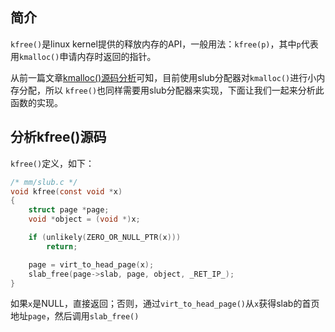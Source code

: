 ## 简介

`kfree()`是linux kernel提供的释放内存的API，一般用法：`kfree(p)`，其中`p`代表用`kmalloc()`申请内存时返回的指针。

从前一篇文章[kmalloc()源码分析](kmalloc.md)可知，目前使用slub分配器对`kmalloc()`进行小内存分配，所以 `kfree()`也同样需要用slub分配器来实现，下面让我们一起来分析此函数的实现。

## 分析kfree()源码

`kfree()`定义，如下：

```c
/* mm/slub.c */
void kfree(const void *x)
{
	struct page *page;
	void *object = (void *)x;

	if (unlikely(ZERO_OR_NULL_PTR(x)))
		return;

	page = virt_to_head_page(x);
	slab_free(page->slab, page, object, _RET_IP_);
}
```

如果`x`是NULL，直接返回；否则，通过`virt_to_head_page()`从`x`获得slab的首页地址`page`，然后调用`slab_free()`
